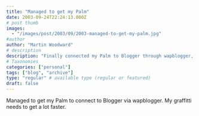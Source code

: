 ```yaml
---
title: "Managed to get my Palm"
date: 2003-09-24T22:24:13.000Z
# post thumb
images:
  - "/images/post/2003/09/2003-managed-to-get-my-palm.jpg"
#author
author: "Martin Woodward"
# description
description: "Finally connected my Palm to Blogger through wapblogger, but my Graffiti handwriting still needs a speed boost."
# Taxonomies
categories: ["personal"]
tags: ["blog", "archive"]
type: "regular" # available type (regular or featured)
draft: false
---
```


Managed to get my Palm to connect to Blogger via wapblogger. My graffitti needs to get a lot faster.
